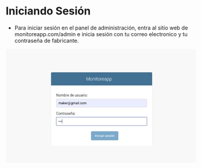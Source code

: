 # Iniciando Sesión

- Para iniciar sesión en el panel de administración, entra al sitio web de monitoreapp.com/admin  e inicia sesión con tu correo electronico y tu contraseña de fabricante.


![Imagen inicio sesión panel administrativo](../img/inicio_sesion_fabricante.jpg)
